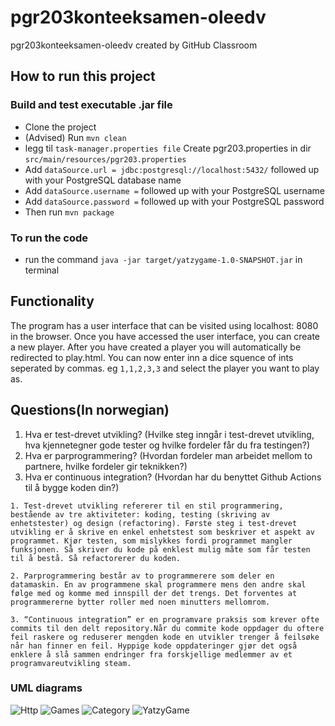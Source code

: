 # pgr203konteeksamen-oleedv
pgr203konteeksamen-oleedv created by GitHub Classroom

## How to run this project

### Build and test executable .jar file

* Clone the project
* (Advised) Run `mvn clean`
* legg til `task-manager.properties file` Create pgr203.properties in dir `src/main/resources/pgr203.properties`
* Add `dataSource.url = jdbc:postgresql://localhost:5432/` followed up with your PostgreSQL database name
* Add `dataSource.username =` followed up with your PostgreSQL username
* Add `dataSource.password =` followed up with your PostgreSQL password
* Then run `mvn package`

### To run the code
* run the command `java -jar target/yatzygame-1.0-SNAPSHOT.jar` in terminal

## Functionality
The program has a user interface that can be visited using localhost: 8080 in the browser.
Once you have accessed the user interface, you can create a new player. After you have created a player
you will automatically be redirected to play.html. You can now enter inn a dice squence of ints seperated by commas.
eg `1,1,2,3,3` and select the player you want to play as. 

## Questions(In norwegian)
1. Hva er test-drevet utvikling? (Hvilke steg inngår i test-drevet utvikling, hva kjennetegner gode tester og hvilke fordeler får du fra testingen?)
2. Hva er parprogrammering? (Hvordan fordeler man arbeidet mellom to partnere, hvilke fordeler gir teknikken?)
3. Hva er continuous integration? (Hvordan har du benyttet Github Actions til å bygge koden din?)

`1. Test-drevet utvikling refererer til en stil programmering, bestående av tre aktiviteter: koding, testing (skriving av enhetstester) og design (refactoring).
Første steg i test-drevet utvikling er å skrive en enkel enhetstest som beskriver et aspekt av programmet. Kjør testen, som mislykkes fordi programmet mangler funksjonen. Så skriver du kode på enklest mulig måte som får testen til å bestå. Så refactorerer du koden.`

`2. Parprogrammering består av to programmerere som deler en datamaskin. En av programmene skal programmere mens den andre skal følge med og komme med innspill der det trengs. Det forventes at programmererne bytter roller med noen minutters mellomrom.`

`3. “Continuous integration” er en programvare praksis som krever ofte commits til den delt repository.Når du commite kode oppdager du oftere feil raskere og reduserer mengden kode en utvikler trenger å feilsøke når han finner en feil. Hyppige kode oppdateringer gjør det også enklere å slå sammen endringer fra forskjellige medlemmer av et programvareutvikling steam. `



### UML diagrams

![Http](https://i.imgur.com/ucp8N4y.png)
![Games](https://i.imgur.com/3SX4Y8u.png)
![Category](https://i.imgur.com/9NitIPH.png)
![YatzyGame](https://i.imgur.com/RjichrJ.png)
